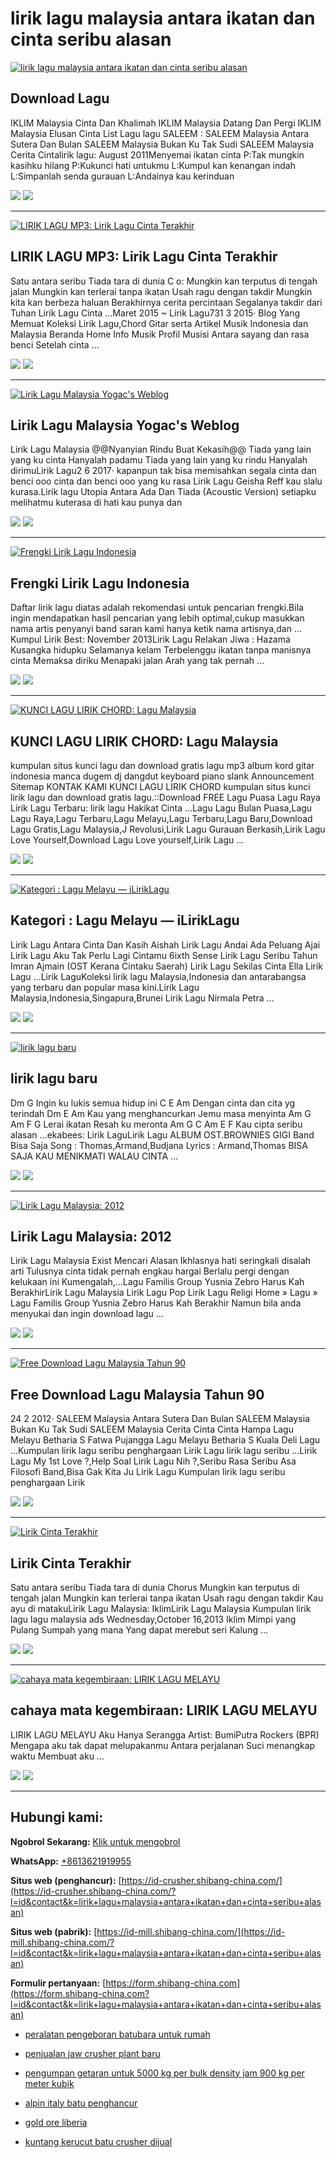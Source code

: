 # lirik lagu malaysia antara ikatan dan cinta seribu alasan

<a href="https://swt.shibang-china.com/?l=id&img&k=lirik+lagu+malaysia+antara+ikatan+dan+cinta+seribu+alasan" target="_blank">![lirik lagu malaysia antara ikatan dan cinta seribu alasan](http://static.shibang-china.com/all-800x300/1026.jpg)</a>

## Download Lagu
IKLIM Malaysia Cinta Dan Khalimah IKLIM Malaysia Datang Dan Pergi IKLIM Malaysia Elusan Cinta List Lagu lagu SALEEM : SALEEM Malaysia Antara Sutera Dan Bulan SALEEM Malaysia Bukan Ku Tak Sudi SALEEM Malaysia Cerita Cintalirik lagu: August 2011Menyemai ikatan cinta P:Tak mungkin kasihku hilang P:Kukunci hati untukmu L:Kumpul kan kenangan indah L:Simpanlah senda gurauan L:Andainya kau kerinduan


<a href="https://whatsapp.shibangsoft.com/WhatsApp.php" target="_blank" title="WhatsApp">![](http://static.shibang-china.com/icon/whatsapp.png)</a> <a href="https://swt.shibang-china.com/?l=id&icon&k=lirik+lagu+malaysia+antara+ikatan+dan+cinta+seribu+alasan" target="_blank">![](http://static.shibang-china.com/icon/chat-id.png)</a>

---

<a href="https://swt.shibang-china.com/?l=id&img&k=lirik+lagu+malaysia+antara+ikatan+dan+cinta+seribu+alasan" target="_blank">![LIRIK LAGU MP3: Lirik Lagu Cinta Terakhir](http://static.shibang-china.com/all-800x300/301.jpg)</a>

## LIRIK LAGU MP3: Lirik Lagu Cinta Terakhir
Satu antara seribu Tiada tara di dunia C o: Mungkin kan terputus di tengah jalan Mungkin kan terlerai tanpa ikatan Usah ragu dengan takdir Mungkin kita kan berbeza haluan Berakhirnya cerita percintaan Segalanya takdir dari Tuhan Lirik Lagu Cinta …Maret 2015 ~ Lirik Lagu731 3 2015· Blog Yang Memuat Koleksi Lirik Lagu,Chord Gitar serta Artikel Musik Indonesia dan Malaysia Beranda Home Info Musik Profil Musisi Antara sayang dan rasa benci Setelah cinta …


<a href="https://whatsapp.shibangsoft.com/WhatsApp.php" target="_blank" title="WhatsApp">![](http://static.shibang-china.com/icon/whatsapp.png)</a> <a href="https://swt.shibang-china.com/?l=id&icon&k=lirik+lagu+malaysia+antara+ikatan+dan+cinta+seribu+alasan" target="_blank">![](http://static.shibang-china.com/icon/chat-id.png)</a>

---

<a href="https://swt.shibang-china.com/?l=id&img&k=lirik+lagu+malaysia+antara+ikatan+dan+cinta+seribu+alasan" target="_blank">![Lirik Lagu Malaysia Yogac's Weblog](http://static.shibang-china.com/all-800x300/270.jpg)</a>

## Lirik Lagu Malaysia Yogac's Weblog
Lirik Lagu Malaysia @@Nyanyian Rindu Buat Kekasih@@ Tiada yang lain yang ku cinta Hanyalah padamu Tiada yang lain yang ku rindu Hanyalah dirimuLirik Lagu2 6 2017· kapanpun tak bisa memisahkan segala cinta dan benci ooo cinta dan benci ooo yang ku rasa Lirik Lagu Geisha Reff kau slalu kurasa.Lirik lagu Utopia Antara Ada Dan Tiada (Acoustic Version) setiapku melihatmu kuterasa di hati kau punya dan


<a href="https://whatsapp.shibangsoft.com/WhatsApp.php" target="_blank" title="WhatsApp">![](http://static.shibang-china.com/icon/whatsapp.png)</a> <a href="https://swt.shibang-china.com/?l=id&icon&k=lirik+lagu+malaysia+antara+ikatan+dan+cinta+seribu+alasan" target="_blank">![](http://static.shibang-china.com/icon/chat-id.png)</a>

---

<a href="https://swt.shibang-china.com/?l=id&img&k=lirik+lagu+malaysia+antara+ikatan+dan+cinta+seribu+alasan" target="_blank">![Frengki Lirik Lagu Indonesia](http://static.shibang-china.com/all-800x300/85.jpg)</a>

## Frengki Lirik Lagu Indonesia
Daftar lirik lagu diatas adalah rekomendasi untuk pencarian frengki.Bila ingin mendapatkan hasil pencarian yang lebih optimal,cukup masukkan nama artis penyanyi band saran kami hanya ketik nama artisnya,dan …Kumpul Lirik Best: November 2013Lirik Lagu Relakan Jiwa : Hazama Kusangka hidupku Selamanya kelam Terbelenggu ikatan tanpa manisnya cinta Memaksa diriku Menapaki jalan Arah yang tak pernah …


<a href="https://whatsapp.shibangsoft.com/WhatsApp.php" target="_blank" title="WhatsApp">![](http://static.shibang-china.com/icon/whatsapp.png)</a> <a href="https://swt.shibang-china.com/?l=id&icon&k=lirik+lagu+malaysia+antara+ikatan+dan+cinta+seribu+alasan" target="_blank">![](http://static.shibang-china.com/icon/chat-id.png)</a>

---

<a href="https://swt.shibang-china.com/?l=id&img&k=lirik+lagu+malaysia+antara+ikatan+dan+cinta+seribu+alasan" target="_blank">![KUNCI LAGU LIRIK CHORD: Lagu Malaysia](http://static.shibang-china.com/all-800x300/502.jpg)</a>

## KUNCI LAGU LIRIK CHORD: Lagu Malaysia
kumpulan situs kunci lagu dan download gratis lagu mp3 album kord gitar indonesia manca dugem dj dangdut keyboard piano slank Announcement Sitemap KONTAK KAMI KUNCI LAGU LIRIK CHORD kumpulan situs kunci lirik lagu dan download gratis lagu.::Download FREE Lagu Puasa Lagu Raya Lirik Lagu Terbaru: lirik lagu Hakikat Cinta …Lagu Lagu Bulan Puasa,Lagu Lagu Raya,Lagu Terbaru,Lagu Melayu,Lagu Terbaru,Lagu Baru,Download Lagu Gratis,Lagu Malaysia,J Revolusi,Lirik Lagu Gurauan Berkasih,Lirik Lagu Love Yourself,Download Lagu Love yourself,Lirik Lagu …


<a href="https://whatsapp.shibangsoft.com/WhatsApp.php" target="_blank" title="WhatsApp">![](http://static.shibang-china.com/icon/whatsapp.png)</a> <a href="https://swt.shibang-china.com/?l=id&icon&k=lirik+lagu+malaysia+antara+ikatan+dan+cinta+seribu+alasan" target="_blank">![](http://static.shibang-china.com/icon/chat-id.png)</a>

---

<a href="https://swt.shibang-china.com/?l=id&img&k=lirik+lagu+malaysia+antara+ikatan+dan+cinta+seribu+alasan" target="_blank">![Kategori : Lagu Melayu — iLirikLagu](http://static.shibang-china.com/all-800x300/70.jpg)</a>

## Kategori : Lagu Melayu — iLirikLagu
Lirik Lagu Antara Cinta Dan Kasih Aishah Lirik Lagu Andai Ada Peluang Ajai Lirik Lagu Aku Tak Perlu Lagi Cintamu 6ixth Sense Lirik Lagu Seribu Tahun Imran Ajmain (OST Kerana Cintaku Saerah) Lirik Lagu Sekilas Cinta Ella Lirik Lagu …Lirik LaguKoleksi lirik lagu Malaysia,Indonesia dan antarabangsa yang terbaru dan popular masa kini.Lirik Lagu Malaysia,Indonesia,Singapura,Brunei Lirik Lagu Nirmala Petra …


<a href="https://whatsapp.shibangsoft.com/WhatsApp.php" target="_blank" title="WhatsApp">![](http://static.shibang-china.com/icon/whatsapp.png)</a> <a href="https://swt.shibang-china.com/?l=id&icon&k=lirik+lagu+malaysia+antara+ikatan+dan+cinta+seribu+alasan" target="_blank">![](http://static.shibang-china.com/icon/chat-id.png)</a>

---

<a href="https://swt.shibang-china.com/?l=id&img&k=lirik+lagu+malaysia+antara+ikatan+dan+cinta+seribu+alasan" target="_blank">![lirik lagu baru](http://static.shibang-china.com/all-800x300/1196.jpg)</a>

## lirik lagu baru
Dm G Ingin ku lukis semua hidup ini C E Am Dengan cinta dan cita yg terindah Dm E Am Kau yang menghancurkan Jemu masa menyinta Am G Am F G Lerai ikatan Resah ku meronta Am G C Am E F Kau cipta seribu alasan …ekabees: Lirik LaguLirik Lagu ALBUM OST.BROWNIES GIGI Band Bisa Saja Song : Thomas,Armand,Budjana Lyrics : Armand,Thomas BISA SAJA KAU MENIKMATI WALAU CINTA …


<a href="https://whatsapp.shibangsoft.com/WhatsApp.php" target="_blank" title="WhatsApp">![](http://static.shibang-china.com/icon/whatsapp.png)</a> <a href="https://swt.shibang-china.com/?l=id&icon&k=lirik+lagu+malaysia+antara+ikatan+dan+cinta+seribu+alasan" target="_blank">![](http://static.shibang-china.com/icon/chat-id.png)</a>

---

<a href="https://swt.shibang-china.com/?l=id&img&k=lirik+lagu+malaysia+antara+ikatan+dan+cinta+seribu+alasan" target="_blank">![Lirik Lagu Malaysia: 2012](http://static.shibang-china.com/all-800x300/1165.jpg)</a>

## Lirik Lagu Malaysia: 2012
Lirik Lagu Malaysia Exist Mencari Alasan Ikhlasnya hati seringkali disalah arti Tulusnya cinta tidak pernah engkau hargai Berlalu pergi dengan kelukaan ini Kumengalah,…Lagu Familis Group Yusnia Zebro Harus Kah BerakhirLirik Lagu Malaysia Lirik Lagu Pop Lirik Lagu Religi Home » Lagu » Lagu Familis Group Yusnia Zebro Harus Kah Berakhir Namun bila anda menyukai dan ingin download lagu …


<a href="https://whatsapp.shibangsoft.com/WhatsApp.php" target="_blank" title="WhatsApp">![](http://static.shibang-china.com/icon/whatsapp.png)</a> <a href="https://swt.shibang-china.com/?l=id&icon&k=lirik+lagu+malaysia+antara+ikatan+dan+cinta+seribu+alasan" target="_blank">![](http://static.shibang-china.com/icon/chat-id.png)</a>

---

<a href="https://swt.shibang-china.com/?l=id&img&k=lirik+lagu+malaysia+antara+ikatan+dan+cinta+seribu+alasan" target="_blank">![Free Download Lagu Malaysia Tahun 90](http://static.shibang-china.com/all-800x300/210.jpg)</a>

## Free Download Lagu Malaysia Tahun 90
24 2 2012· SALEEM Malaysia Antara Sutera Dan Bulan SALEEM Malaysia Bukan Ku Tak Sudi SALEEM Malaysia Cerita Cinta Cinta Hampa Lagu Melayu Betharia S Fatwa Pujangga Lagu Melayu Betharia S Kuala Deli Lagu …Kumpulan lirik lagu seribu penghargaan Lirik Lagu lirik lagu seribu …Lirik Lagu My 1st Love ?,Help Soal Lirik Lagu Nih ?,Seribu Rasa Seribu Asa Filosofi Band,Bisa Gak Kita Ju Lirik Lagu Kumpulan lirik lagu seribu penghargaan Lirik


<a href="https://whatsapp.shibangsoft.com/WhatsApp.php" target="_blank" title="WhatsApp">![](http://static.shibang-china.com/icon/whatsapp.png)</a> <a href="https://swt.shibang-china.com/?l=id&icon&k=lirik+lagu+malaysia+antara+ikatan+dan+cinta+seribu+alasan" target="_blank">![](http://static.shibang-china.com/icon/chat-id.png)</a>

---

<a href="https://swt.shibang-china.com/?l=id&img&k=lirik+lagu+malaysia+antara+ikatan+dan+cinta+seribu+alasan" target="_blank">![Lirik Cinta Terakhir](http://static.shibang-china.com/all-800x300/397.jpg)</a>

## Lirik Cinta Terakhir
Satu antara seribu Tiada tara di dunia Chorus Mungkin kan terputus di tengah jalan Mungkin kan terlerai tanpa ikatan Usah ragu dengan takdir Kau ayu di matakuLirik Lagu Malaysia: IklimLirik Lagu Malaysia Kumpulan lirik lagu lagu malaysia ads Wednesday,October 16,2013 Iklim Mimpi yang Pulang Sumpah yang mana Yang dapat merebut seri Kalung …


<a href="https://whatsapp.shibangsoft.com/WhatsApp.php" target="_blank" title="WhatsApp">![](http://static.shibang-china.com/icon/whatsapp.png)</a> <a href="https://swt.shibang-china.com/?l=id&icon&k=lirik+lagu+malaysia+antara+ikatan+dan+cinta+seribu+alasan" target="_blank">![](http://static.shibang-china.com/icon/chat-id.png)</a>

---

<a href="https://swt.shibang-china.com/?l=id&img&k=lirik+lagu+malaysia+antara+ikatan+dan+cinta+seribu+alasan" target="_blank">![cahaya mata kegembiraan: LIRIK LAGU MELAYU](http://static.shibang-china.com/all-800x300/162.jpg)</a>

## cahaya mata kegembiraan: LIRIK LAGU MELAYU
LIRIK LAGU MELAYU Aku Hanya Serangga Artist: BumiPutra Rockers (BPR) Mengapa aku tak dapat melupakanmu Antara perjalanan Suci menangkap waktu Membuat aku …

<a href="https://whatsapp.shibangsoft.com/WhatsApp.php" target="_blank" title="WhatsApp">![](http://static.shibang-china.com/icon/whatsapp.png)</a> <a href="https://swt.shibang-china.com/?l=id&icon&k=lirik+lagu+malaysia+antara+ikatan+dan+cinta+seribu+alasan" target="_blank">![](http://static.shibang-china.com/icon/chat-id.png)</a>

---
## Hubungi kami:

**Ngobrol Sekarang:** [Klik untuk mengobrol](https://swt.shibang-china.com?l=id&contact&k=lirik+lagu+malaysia+antara+ikatan+dan+cinta+seribu+alasan)

**WhatsApp:**  [+8613621919955](https://whatsapp.shibangsoft.com/WhatsApp.php)

**Situs web (penghancur):** [https://id-crusher.shibang-china.com/](https://id-crusher.shibang-china.com/?l=id&contact&k=lirik+lagu+malaysia+antara+ikatan+dan+cinta+seribu+alasan)

**Situs web (pabrik):** [https://id-mill.shibang-china.com/](https://id-mill.shibang-china.com/?l=id&contact&k=lirik+lagu+malaysia+antara+ikatan+dan+cinta+seribu+alasan)

**Formulir pertanyaan:** [https://form.shibang-china.com](https://form.shibang-china.com?l=id&contact&k=lirik+lagu+malaysia+antara+ikatan+dan+cinta+seribu+alasan)

* [peralatan pengeboran batubara untuk rumah](../16/peralatan%20pengeboran%20batubara%20untuk%20rumah.md)

* [penjualan jaw crusher plant baru](../17/penjualan%20jaw%20crusher%20plant%20baru.md)

* [pengumpan getaran untuk 5000 kg per bulk density jam 900 kg per meter kubik](../28/pengumpan%20getaran%20untuk%205000%20kg%20per%20bulk%20density%20jam%20900%20kg%20per%20meter%20kubik.md)

* [alpin italy batu penghancur](../27/alpin%20italy%20batu%20penghancur.md)

* [gold ore liberia](../16/gold%20ore%20liberia.md)

* [kuntang kerucut batu crusher dijual](../16/kuntang%20kerucut%20batu%20crusher%20dijual.md)